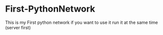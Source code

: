 # First-PythonNetwork
This is my First python network if you want to use it run it at the same time (server first)
